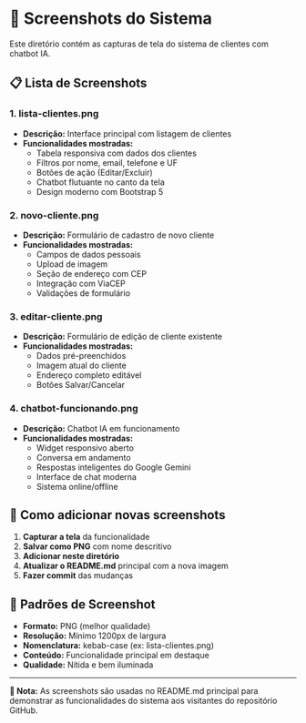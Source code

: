 # 📸 Screenshots do Sistema

Este diretório contém as capturas de tela do sistema de clientes com chatbot IA.

## 📋 Lista de Screenshots

### **1. lista-clientes.png**
- **Descrição:** Interface principal com listagem de clientes
- **Funcionalidades mostradas:**
  - Tabela responsiva com dados dos clientes
  - Filtros por nome, email, telefone e UF
  - Botões de ação (Editar/Excluir)
  - Chatbot flutuante no canto da tela
  - Design moderno com Bootstrap 5

### **2. novo-cliente.png**
- **Descrição:** Formulário de cadastro de novo cliente
- **Funcionalidades mostradas:**
  - Campos de dados pessoais
  - Upload de imagem
  - Seção de endereço com CEP
  - Integração com ViaCEP
  - Validações de formulário

### **3. editar-cliente.png**
- **Descrição:** Formulário de edição de cliente existente
- **Funcionalidades mostradas:**
  - Dados pré-preenchidos
  - Imagem atual do cliente
  - Endereço completo editável
  - Botões Salvar/Cancelar

### **4. chatbot-funcionando.png**
- **Descrição:** Chatbot IA em funcionamento
- **Funcionalidades mostradas:**
  - Widget responsivo aberto
  - Conversa em andamento
  - Respostas inteligentes do Google Gemini
  - Interface de chat moderna
  - Sistema online/offline

## 🔗 Como adicionar novas screenshots

1. **Capturar a tela** da funcionalidade
2. **Salvar como PNG** com nome descritivo
3. **Adicionar neste diretório**
4. **Atualizar o README.md** principal com a nova imagem
5. **Fazer commit** das mudanças

## 📐 Padrões de Screenshot

- **Formato:** PNG (melhor qualidade)
- **Resolução:** Mínimo 1200px de largura
- **Nomenclatura:** kebab-case (ex: lista-clientes.png)
- **Conteúdo:** Funcionalidade principal em destaque
- **Qualidade:** Nítida e bem iluminada

---

**📝 Nota:** As screenshots são usadas no README.md principal para demonstrar as funcionalidades do sistema aos visitantes do repositório GitHub.